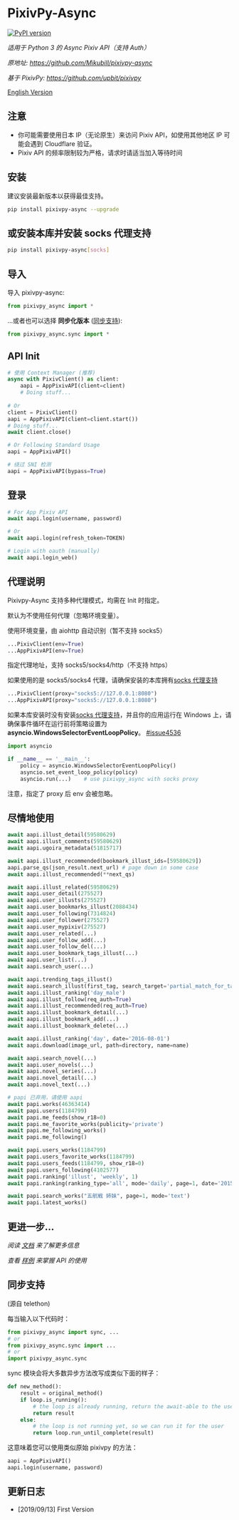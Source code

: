 PixivPy-Async 
======

[![PyPI version](https://badge.fury.io/py/PixivPy-Async.svg)](https://badge.fury.io/py/PixivPy-Async)

_适用于 Python 3 的 Async Pixiv API（支持 Auth）_

_原地址: https://github.com/Mikubill/pixivpy-async_

_基于 PixivPy: https://github.com/upbit/pixivpy_

[English Version](https://github.com/Mikubill/pixivpy-async)

## 注意
 
* 你可能需要使用日本 IP（无论原生）来访问 Pixiv API，如使用其他地区 IP 可能会遇到 Cloudflare 验证。
* Pixiv API 的频率限制较为严格，请求时请适当加入等待时间

## 安装

建议安装最新版本以获得最佳支持。

```bash
pip install pixivpy-async --upgrade
```

## 或安装本库并安装 socks 代理支持

```bash
pip install pixivpy-async[socks]
```

## 导入

导入 pixivpy-async:

```python
from pixivpy_async import *
```

...或者也可以选择 **同步化版本** ([同步支持](https://github.com/Mikubill/pixivpy-async/blob/master/README.zh-cn.md#同步支持)):
```python
from pixivpy_async.sync import *
```

## API Init

```python
# 使用 Context Manager (推荐)
async with PixivClient() as client:
    aapi = AppPixivAPI(client=client)
    # Doing stuff...
    
# Or
client = PixivClient()
aapi = AppPixivAPI(client=client.start())
# Doing stuff...
await client.close()

# Or Following Standard Usage
aapi = AppPixivAPI()

# 绕过 SNI 检测
aapi = AppPixivAPI(bypass=True)
```

## 登录

```python
# For App Pixiv API
await aapi.login(username, password)

# Or
await aapi.login(refresh_token=TOKEN)

# Login with oauth (manually)
await aapi.login_web()
```

## 代理说明

Pixivpy-Async 支持多种代理模式，均需在 Init 时指定。

默认为不使用任何代理（忽略环境变量）。

使用环境变量，由 aiohttp 自动识别（暂不支持 socks5）

```python
...PixivClient(env=True)
...AppPixivAPI(env=True)
```

指定代理地址，支持 socks5/socks4/http（不支持 https）

如果使用的是 socks5/socks4 代理，请确保安装的本库拥有[socks 代理支持](#或安装本库并安装socks代理支持)

```python
...PixivClient(proxy="socks5://127.0.0.1:8080")
...AppPixivAPI(proxy="socks5://127.0.0.1:8080")
```

如果本库安装时没有安装[socks 代理支持](#或安装本库并安装socks代理支持)，并且你的应用运行在 Windows 上，请确保事件循环在运行前将策略设置为 **asyncio.WindowsSelectorEventLoopPolicy**。 [#issue4536](https://github.com/aio-libs/aiohttp/issues/4536#issuecomment-579740877)

```python
import asyncio

if __name__ == '__main__':
    policy = asyncio.WindowsSelectorEventLoopPolicy()
    asyncio.set_event_loop_policy(policy)
    asyncio.run(...)    # use pixivpy_async with socks proxy
```

注意，指定了 proxy 后 env 会被忽略。



## 尽情地使用

```python
await aapi.illust_detail(59580629)
await aapi.illust_comments(59580629)
await aapi.ugoira_metadata(51815717)

await aapi.illust_recommended(bookmark_illust_ids=[59580629])
aapi.parse_qs(json_result.next_url) # page down in some case
await aapi.illust_recommended(**next_qs)

await aapi.illust_related(59580629)
await aapi.user_detail(275527)
await aapi.user_illusts(275527)
await aapi.user_bookmarks_illust(2088434)
await aapi.user_following(7314824)
await aapi.user_follower(275527)
await aapi.user_mypixiv(275527)
await aapi.user_related(...)
await aapi.user_follow_add(...)
await aapi.user_follow_del(...)
await aapi.user_bookmark_tags_illust(...)
await aapi.user_list(...)
await aapi.search_user(...)

await aapi.trending_tags_illust()
await aapi.search_illust(first_tag, search_target='partial_match_for_tags')
await aapi.illust_ranking('day_male')
await aapi.illust_follow(req_auth=True)
await aapi.illust_recommended(req_auth=True)
await aapi.illust_bookmark_detail(...)
await aapi.illust_bookmark_add(...)
await aapi.illust_bookmark_delete(...)

await aapi.illust_ranking('day', date='2016-08-01')
await aapi.download(image_url, path=directory, name=name)

await aapi.search_novel(...)
await aapi.user_novels(...)
await aapi.novel_series(...)
await aapi.novel_detail(...)
await aapi.novel_text(...)

# papi 已弃用，请使用 aapi
await papi.works(46363414)
await papi.users(1184799)
await papi.me_feeds(show_r18=0)
await papi.me_favorite_works(publicity='private')
await papi.me_following_works()
await papi.me_following()

await papi.users_works(1184799)
await papi.users_favorite_works(1184799)
await papi.users_feeds(1184799, show_r18=0)
await papi.users_following(4102577)
await papi.ranking('illust', 'weekly', 1)
await papi.ranking(ranking_type='all', mode='daily', page=1, date='2015-05-01')

await papi.search_works("五航戦 姉妹", page=1, mode='text')
await papi.latest_works()
```

## 更进一步...

_阅读 [文档](https://github.com/upbit/pixivpy/wiki) 来了解更多信息_

_查看 [样例](https://github.com/Mikubill/pixivpy-async/tree/master/demo) 来掌握 API 的使用_


## 同步支持

(源自 telethon)

每当输入以下代码时：

```python
from pixivpy_async import sync, ...
# or
from pixivpy_async.sync import ...
# or
import pixivpy_async.sync
```

sync 模块会将大多数异步方法改写成类似下面的样子：

```python
def new_method():
    result = original_method()
    if loop.is_running():
        # the loop is already running, return the await-able to the user
        return result
    else:
        # the loop is not running yet, so we can run it for the user
        return loop.run_until_complete(result)
```

这意味着您可以使用类似原始 pixivpy 的方法：

```python
aapi = AppPixivAPI()
aapi.login(username, password)
```

## 更新日志

* [2019/09/13] First Version 
